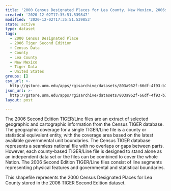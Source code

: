 ```yaml
---
title: '2000 Census Designated Places for Lea County, New Mexico, 2006se TIGER'
created: '2020-12-02T17:35:51.539847'
modified: '2020-12-02T17:35:51.539853'
state: active
type: dataset
tags:
  - 2000 Census Designated Place
  - 2006 Tiger Second Edition
  - Census Data
  - County
  - Lea County
  - New Mexico
  - Tiger Data
  - United States
groups: []
csv_url: >-
  http://gstore.unm.edu/apps/rgisarchive/datasets/803a962f-66df-4f93-b702-8c97a3659fe7/tgr2006se_lea_place00.derived.csv
json_url: >-
  http://gstore.unm.edu/apps/rgisarchive/datasets/803a962f-66df-4f93-b702-8c97a3659fe7/tgr2006se_lea_place00.derived.json
layout: post

---
```

The 2006 Second Edition TIGER/Line files are an extract of selected geographic and cartographic information from the Census TIGER database.  The geographic coverage for a single TIGER/Line file is a county or statistical equivalent entity, with the coverage area based on the latest available governmental unit boundaries. The Census TIGER database represents a seamless national file with no overlaps or gaps between parts.  However, each county-based TIGER/Line file is designed to stand alone as an independent data set or the files can be combined to cover the whole Nation.  The 2006 Second Edition  TIGER/Line files consist of line segments representing physical features and governmental and statistical boundaries.  

This shapefile represents the 2000 Census Designated Places for Lea County stored in the 2006 TIGER Second Edition dataset.
